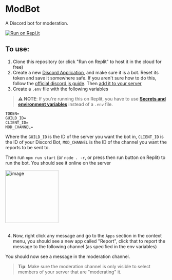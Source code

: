 # ModBot

A Discord bot for moderation.

[![Run on Repl.it](https://replit.com/badge/github/Chiroyce1/ModBot)](https://replit.com/new/github/Chiroyce1/ModBot)

 
## To use:
1. Clone this repository (or click "Run on Replit" to host it in the cloud for free)
2. Create a new [Discord Application](https://discord.com/developers/applications), and make sure it is a bot. Reset its token and save it somewhere safe. If you aren't sure how to do this, follow the [official discord.js guide](https://discordjs.guide/preparations/setting-up-a-bot-application.html#creating-your-bot). Then [add it to your server](https://discordjs.guide/preparations/adding-your-bot-to-servers.html#bot-invite-links)
3. Create a `.env` file with the following variables
> **⚠️ NOTE**: If you're running this on Replit, you have to use [**Secrets and environment variables**](https://docs.replit.com/programming-ide/storing-sensitive-information-environment-variables) instead of a `.env` file.
```env
TOKEN=
GUILD_ID=
CLIENT_ID=
MOD_CHANNEL=
```
Where the `GUILD_ID` is the ID of the server you want the bot in, `CLIENT_ID` is the ID of your Discord Bot, `MOD_CHANNEL` is the ID of the channel you want the reports to be sent to.


Then run `npm run start` (or `node . -r`, or press then run button on Replit) to run the bot. You should see it online on the server

<img width="165" alt="image" src="https://user-images.githubusercontent.com/97374054/186346160-4b1d0ea3-604f-4d08-93d8-8415d00288d7.png">
<br><br>

4. Now, right click any message and go to the `Apps` section in the context menu, you should see a new app called "Report", click that to report the message to the following channel (as specified in the env variables)

You should now see a message in the moderation channel.

> **Tip**: Make sure the moderation channel is only visible to select members of your server that are "moderating" it.
